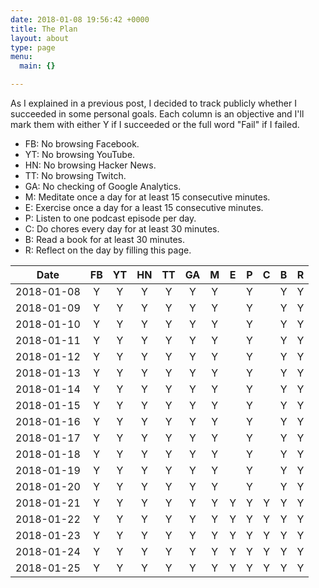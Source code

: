 ```yaml
---
date: 2018-01-08 19:56:42 +0000
title: The Plan
layout: about
type: page
menu:
  main: {}

---
```

As I explained in a previous post, I decided to track publicly whether I succeeded in some personal goals. Each column is an objective and I'll mark them with either Y if I succeeded or the full word "Fail" if I failed.

* FB: No browsing Facebook.
* YT: No browsing YouTube.
* HN: No browsing Hacker News.
* TT: No browsing Twitch.
* GA: No checking of Google Analytics.
* M: Meditate once a day for at least 15 consecutive minutes.
* E: Exercise once a day for a least 15 consecutive minutes.
* P: Listen to one podcast episode per day.
* C: Do chores every day for at least 30 minutes.
* B: Read a book for at least 30 minutes.
* R: Reflect on the day by filling this page.


| Date | FB | YT | HN | TT | GA | M | E | P | C | B | R |
|:-:|:-:|:-:|:-:|:-:|:-:|:-:|:-:|:-:|:-:|:-:|:-:|
| 2018-01-08 | Y | Y | Y | Y | Y | Y |   | Y |   | Y | Y |
| 2018-01-09 | Y | Y | Y | Y | Y | Y |   | Y |   | Y | Y |
| 2018-01-10 | Y | Y | Y | Y | Y | Y |   | Y |   | Y | Y |
| 2018-01-11 | Y | Y | Y | Y | Y | Y |   | Y |   | Y | Y |
| 2018-01-12 | Y | Y | Y | Y | Y | Y |   | Y |   | Y | Y |
| 2018-01-13 | Y | Y | Y | Y | Y | Y |   | Y |   | Y | Y |
| 2018-01-14 | Y | Y | Y | Y | Y | Y |   | Y |   | Y | Y |
| 2018-01-15 | Y | Y | Y | Y | Y | Y |   | Y |   | Y | Y |
| 2018-01-16 | Y | Y | Y | Y | Y | Y |   | Y |   | Y | Y |
| 2018-01-17 | Y | Y | Y | Y | Y | Y |   | Y |   | Y | Y |
| 2018-01-18 | Y | Y | Y | Y | Y | Y |   | Y |   | Y | Y |
| 2018-01-19 | Y | Y | Y | Y | Y | Y |   | Y |   | Y | Y |
| 2018-01-20 | Y | Y | Y | Y | Y | Y |   | Y |   | Y | Y |
| 2018-01-21 | Y | Y | Y | Y | Y | Y | Y | Y | Y | Y | Y |
| 2018-01-22 | Y | Y | Y | Y | Y | Y | Y | Y | Y | Y | Y |
| 2018-01-23 | Y | Y | Y | Y | Y | Y | Y | Y | Y | Y | Y |
| 2018-01-24 | Y | Y | Y | Y | Y | Y | Y | Y | Y | Y | Y |
| 2018-01-25 | Y | Y | Y | Y | Y | Y | Y | Y | Y | Y | Y |
